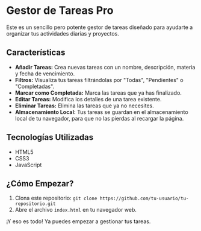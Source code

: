 # Gestor de Tareas Pro

Este es un sencillo pero potente gestor de tareas diseñado para ayudarte a organizar tus actividades diarias y proyectos.

## Características

*   **Añadir Tareas:** Crea nuevas tareas con un nombre, descripción, materia y fecha de vencimiento.
*   **Filtros:** Visualiza tus tareas filtrándolas por "Todas", "Pendientes" o "Completadas".
*   **Marcar como Completada:** Marca las tareas que ya has finalizado.
*   **Editar Tareas:** Modifica los detalles de una tarea existente.
*   **Eliminar Tareas:** Elimina las tareas que ya no necesites.
*   **Almacenamiento Local:** Tus tareas se guardan en el almacenamiento local de tu navegador, para que no las pierdas al recargar la página.

## Tecnologías Utilizadas

*   HTML5
*   CSS3
*   JavaScript

## ¿Cómo Empezar?

1.  Clona este repositorio: `git clone https://github.com/tu-usuario/tu-repositorio.git`
2.  Abre el archivo `index.html` en tu navegador web.

¡Y eso es todo! Ya puedes empezar a gestionar tus tareas.
